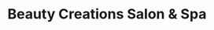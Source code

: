 ---
title: "Beauty Creations Salon & Spa"
url: /lords-valley/beauty-creations-salon-and-spa/
shop: beauty
---